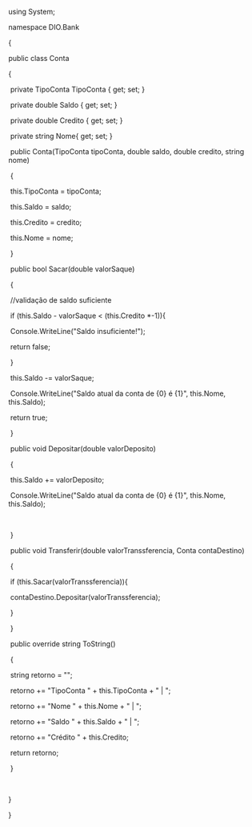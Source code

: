 using System;



namespace DIO.Bank

{

  public class Conta

  {  

​    private TipoConta TipoConta { get; set; }



​    private double Saldo { get; set; }



​    private double Credito { get; set; }



​    private string Nome{ get; set; }



​    public Conta(TipoConta tipoConta, double saldo, double credito, string nome)

​    {

​      this.TipoConta = tipoConta;

​      this.Saldo = saldo;

​      this.Credito = credito;

​      this.Nome = nome;

​    }



​    public bool Sacar(double valorSaque)

​    {

​      //validação de saldo suficiente

​      if (this.Saldo - valorSaque < (this.Credito *-1)){

​        Console.WriteLine("Saldo insuficiente!");

​        return false;

​      }

​      this.Saldo -= valorSaque;



​      Console.WriteLine("Saldo atual da conta de {0} é {1}", this.Nome, this.Saldo);

​      return true;

​    }



​    public void Depositar(double valorDeposito)

​    {

​      this.Saldo += valorDeposito;



​      Console.WriteLine("Saldo atual da conta de {0} é {1}", this.Nome, this.Saldo);   

​      

​    }



​    public void Transferir(double valorTranssferencia, Conta contaDestino)

​    {

​      if (this.Sacar(valorTranssferencia)){

​        contaDestino.Depositar(valorTranssferencia); 

​      }

​    }



​    public override string ToString()

​    {

​      string retorno = "";

​      retorno += "TipoConta " + this.TipoConta + " | ";

​      retorno += "Nome " + this.Nome + " | ";

​      retorno += "Saldo " + this.Saldo + " | ";

​      retorno += "Crédito " + this.Credito;

​      return retorno;

​    }



​    

  }

}